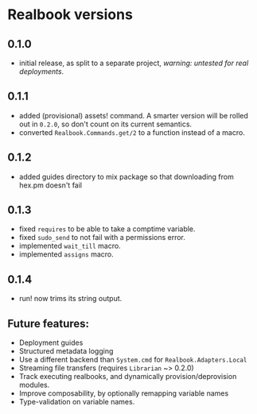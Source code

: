 # Realbook versions

## 0.1.0

- initial release, as split to a separate project, *warning: untested for real deployments*.

## 0.1.1

- added (provisional) assets! command.  A smarter version will be rolled out
  in `0.2.0`, so don't count on its current semantics.
- converted `Realbook.Commands.get/2` to a function instead of a macro.

## 0.1.2

- added guides directory to mix package so that downloading from hex.pm
  doesn't fail

## 0.1.3

- fixed `requires` to be able to take a comptime variable.
- fixed `sudo_send` to not fail with a permissions error.
- implemented `wait_till` macro.
- implemented `assigns` macro.

## 0.1.4

- run! now trims its string output.

## Future features:

- Deployment guides
- Structured metadata logging
- Use a different backend than `System.cmd` for `Realbook.Adapters.Local`
- Streaming file transfers (requires `Librarian` ~> 0.2.0)
- Track executing realbooks, and dynamically provision/deprovision modules.
- Improve composability, by optionally remapping variable names
- Type-validation on variable names.
